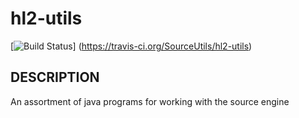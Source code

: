 hl2-utils
=========

[![Build Status](https://travis-ci.org/SourceUtils/hl2-utils.svg?branch=master)]
(https://travis-ci.org/SourceUtils/hl2-utils)

## DESCRIPTION

An assortment of java programs for working with the source engine

